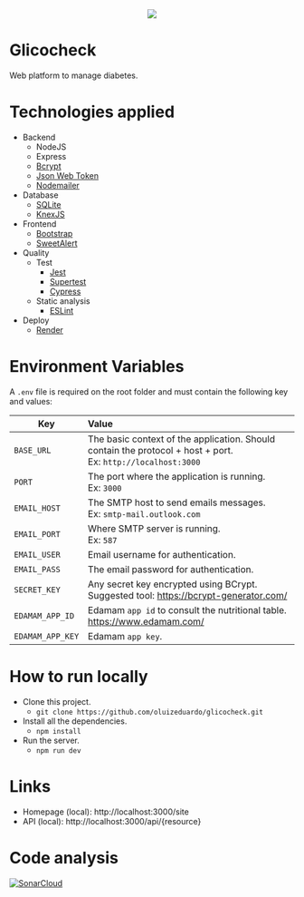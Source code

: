 <div align="center">
  <a href="https://glicocheck.onrender.com/site/index.html" target="_blank">
    <img src="https://github.com/oluizeduardo/my-diabetes-js/blob/main/src/public/includes/imgs/glicocheck-logo-whitebg.png">
  </a>  
</div align="center">

# Glicocheck
Web platform to manage diabetes.

# Technologies applied
- Backend
    - NodeJS
    - Express
    - [Bcrypt](https://www.npmjs.com/package/bcrypt)
    - [Json Web Token](https://jwt.io/)
    - [Nodemailer](https://nodemailer.com/about/)
- Database
    - [SQLite](https://www.sqlite.org/index.html)
    - [KnexJS](https://knexjs.org/)
- Frontend
    - [Bootstrap](https://getbootstrap.com/)
    - [SweetAlert](https://sweetalert.js.org/)
- Quality
    - Test
        - [Jest](https://jestjs.io/)
        - [Supertest](https://www.npmjs.com/package/supertest)
        - [Cypress](https://www.cypress.io/)
    - Static analysis
        - [ESLint](https://eslint.org/)
- Deploy
    - [Render](https://render.com/)
  

# Environment Variables
A `.env` file is required on the root folder and must contain the following key and values:

| Key           | Value         |
| ------------- |:-------------|
| `BASE_URL`    | The basic context of the application. Should contain the protocol + host + port.<br>Ex: `http://localhost:3000` |
| `PORT`        | The port where the application is running.<br>Ex: `3000`      |
| `EMAIL_HOST`  | The SMTP host to send emails messages.<br>Ex: `smtp-mail.outlook.com`     |
| `EMAIL_PORT`  | Where SMTP server is running.<br>Ex: `587`     |
| `EMAIL_USER`  | Email username for authentication.      |
| `EMAIL_PASS`  | The email password for authentication. |
| `SECRET_KEY`  | Any secret key encrypted using BCrypt.<br>Suggested tool: https://bcrypt-generator.com/      |
| `EDAMAM_APP_ID`  | Edamam `app id` to consult the nutritional table. https://www.edamam.com/      |
| `EDAMAM_APP_KEY`  | Edamam `app key`.      |

# How to run locally
- Clone this project.
    - `git clone https://github.com/oluizeduardo/glicocheck.git`
- Install all the dependencies.
    - `npm install`
- Run the server.
    - `npm run dev`

# Links
- Homepage (local): http://localhost:3000/site
- API (local): http://localhost:3000/api/{resource}

# Code analysis
[![SonarCloud](https://sonarcloud.io/images/project_badges/sonarcloud-black.svg)](https://sonarcloud.io/summary/new_code?id=oluizeduardo_glicocheck)
